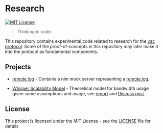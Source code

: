 # Research

[![MIT License](https://img.shields.io/badge/license-MIT-blue.svg)](LICENSE)

> Thinking in code.

This repository contains experimental code related to research for the [vac protocol](https://vac.dev). Some of the proof-of-concepts in this repository may later make it into the protocol as fundamental components.

## Projects

 - [remote log](./remote_log) - Contains a nim mock server representing a [remote log](https://notes.status.im/Rwh-18AdSgKAkhfwfBE-OA).

 - [Whisper Scalability Model](./whisper_scalability) - Theoretical model for bandwidth usage given some assumptions and usage, see [report](https://htmlpreview.github.io/?https://github.com/vacp2p/research/blob/master/whisper_scalability/report.html) and [Discuss post](https://discuss.status.im/t/fixing-whisper-for-great-profit/1419).


## License

This project is licensed under the MIT License - see the [LICENSE](LICENSE) file for details
